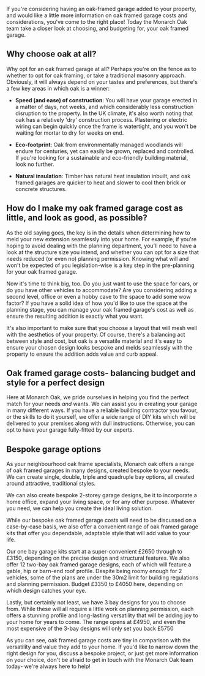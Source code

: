 If you're considering having an oak-framed garage added to your property, and would like a little more information on oak framed garage costs and considerations, you've come to the right place! Today the Monarch Oak team take a closer look at choosing, and budgeting for, your oak framed garage.

## Why choose oak at all?

Why opt for an oak framed garage at all? Perhaps you're on the fence as to whether to opt for oak framing, or take a traditional masonry approach.  Obviously, it will always depend on your tastes and preferences, but there's a few key areas in which oak is a winner:

+ **Speed (and ease) of construction**: You will have your garage erected in a matter of days, not weeks, and which considerably less construction disruption to the property. In the UK climate, it's also worth noting that oak has a relatively 'dry' construction process. Plastering or electric wiring can begin quickly once the frame is watertight, and you won't be waiting for mortar to dry for weeks on end.

+ **Eco-footprint**: Oak from environmentally managed woodlands will endure for centuries, yet can easily be grown, replaced and controlled. If you're looking for a sustainable and eco-friendly building material, look no further.

+ **Natural insulation**:  Timber has natural heat insulation inbuilt, and oak framed garages are quicker to heat and slower to cool then brick or concrete structures.

## How do I make my oak framed garage cost as little, and look as good, as possible?

As the old saying goes, the key is in the details when determining how to meld your new extension seamlessly into your home. For example, if you're hoping to avoid dealing with the planning department, you'll need to have a look at the structure size you intend, and whether you can opt for a size that needs reduced (or even no) planning permission. Knowing what will and won't be expected of you legislation-wise is a key step in the pre-planning for your oak framed garage.

Now it's time to think big, too. Do you just want to use the space for cars, or do you have other vehicles to accommodate? Are you considering adding a second level, office or even a hobby cave to the space to add some wow factor? If you have a solid idea of how you'd like to use the space at the planning stage, you can manage your oak framed garage's cost as well as ensure the resulting addition is exactly what you want.

It's also important to make sure that you choose a layout that will mesh well with the aesthetics of your property. Of course, there's a balancing act between style and cost, but oak is a versatile material and it's easy to ensure your chosen design looks bespoke and melds seamlessly with the property to ensure the addition adds value and curb appeal.

## Oak framed garage costs- balancing budget and style for a perfect design

Here at Monarch Oak, we pride ourselves in helping you find the perfect match for your needs *and* wants. We can assist you in creating your garage in many different ways. If you have a reliable building contractor you favour, or the skills to do it yourself, we offer a wide range of DIY kits which will be delivered to your premises along with dull instructions. Otherwise, you can opt to have your garage fully-fitted by our experts.

## Bespoke garage options

As your neighbourhood oak frame specialists, Monarch oak offers a range of oak framed garages in many designs, created bespoke to your needs. We can create single, double, triple and quadruple bay options, all created around attractive, traditional styles.

We can also create bespoke 2-storey garage designs, be it to incorporate a home office, expand your living space, or for any other purpose. Whatever you need, we can help you create the ideal living solution.

While our bespoke oak framed garage costs will need to be discussed on a case-by-case basis, we also offer a convenient range of oak framed garage kits that offer you dependable, adaptable style that will add value to your life.

Our one bay garage kits start at a super-convenient £2650 through to £3150, depending on the precise design and structural features.  We also offer 12 two-bay oak framed garage designs, each of which will feature a gable, hip or barn-end roof profile. Despite being roomy enough for 2 vehicles, some of the plans are under the 30m2 limit for building regulations and planning permission. Budget  £3350 to  £4050 here, depending on which design catches your eye.

Lastly, but certainly not least, we have 3 bay designs for you to choose from. While these will all require a little work on planning permission, each offers a stunning profile and long-lasting versatility that will be adding joy to your home for years to come. The range opens at  £4950, and even the most expensive of the 3-bay designs will only set you back £5750

As you can see, oak framed garage costs are tiny in comparison with the versatility and value they add to your home. If you'd like to narrow down the right design for you, discuss a bespoke project, or just get more information on your choice, don't be afraid to get in touch with the Monarch Oak team today- we're always here to help!
